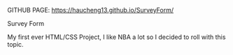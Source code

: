 GITHUB PAGE: https://haucheng13.github.io/SurveyForm/

Survey Form

My first ever HTML/CSS Project, I like NBA a lot so I decided to roll with this topic.
